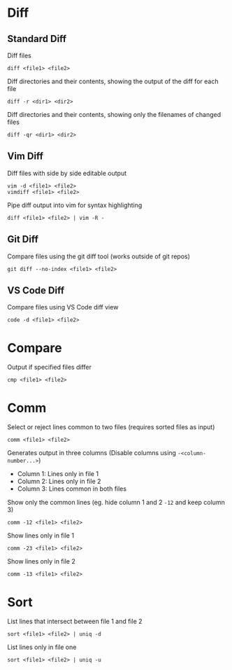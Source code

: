 # Diff

## Standard Diff

Diff files

    diff <file1> <file2>

Diff directories and their contents, showing the output of the diff for each file

    diff -r <dir1> <dir2>

Diff directories and their contents, showing only the filenames of changed files

    diff -qr <dir1> <dir2>

## Vim Diff

Diff files with side by side editable output

    vim -d <file1> <file2>
    vimdiff <file1> <file2>

Pipe diff output into vim for syntax highlighting

    diff <file1> <file2> | vim -R -

## Git Diff

Compare files using the git diff tool (works outside of git repos)

    git diff --no-index <file1> <file2>

## VS Code Diff

Compare files using VS Code diff view

    code -d <file1> <file2>

# Compare

Output if specified files differ

    cmp <file1> <file2>

# Comm

Select or reject lines common to two files (requires sorted files as input)

    comm <file1> <file2>

Generates output in three columns (Disable columns using `-<column-number...>`)

- Column 1: Lines only in file 1
- Column 2: Lines only in file 2
- Column 3: Lines common in both files

Show only the common lines (eg. hide column 1 and 2 `-12` and keep column 3)

    comm -12 <file1> <file2>

Show lines only in file 1

    comm -23 <file1> <file2>

Show lines only in file 2

    comm -13 <file1> <file2>

# Sort

List lines that intersect between file 1 and file 2

    sort <file1> <file2> | uniq -d

List lines only in file one

    sort <file1> <file2> | uniq -u
